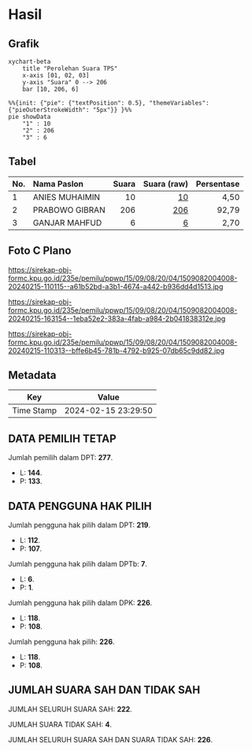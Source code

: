 # Hasil

## Grafik

```mermaid
xychart-beta
    title "Perolehan Suara TPS"
    x-axis [01, 02, 03]
    y-axis "Suara" 0 --> 206
    bar [10, 206, 6]
```

```mermaid
%%{init: {"pie": {"textPosition": 0.5}, "themeVariables": {"pieOuterStrokeWidth": "5px"}} }%%
pie showData
    "1" : 10
    "2" : 206
    "3" : 6
```

## Tabel

| No. | Nama Paslon    | Suara | Suara (raw) | Persentase |
|:--- |:-------------- | -----:| -----------:| ----------:|
| 1   | ANIES MUHAIMIN | 10    | [10][p-1]   | 4,50       |
| 2   | PRABOWO GIBRAN | 206   | [206][p-2]  | 92,79      |
| 3   | GANJAR MAHFUD  | 6     | [6][p-3]    | 2,70       |


[p-1]: https://github.com/gigit-pemilu/pemilu-2024-15-jambi/blob/main/pilpres/hitung-suara/sub/15-jambi/sub/09-tebo/sub/08-rimbo-ilir/sub/2004-karang-dadi/sub/008-tps/sub/paslon-1.txt
[p-2]: https://github.com/gigit-pemilu/pemilu-2024-15-jambi/blob/main/pilpres/hitung-suara/sub/15-jambi/sub/09-tebo/sub/08-rimbo-ilir/sub/2004-karang-dadi/sub/008-tps/sub/paslon-2.txt
[p-3]: https://github.com/gigit-pemilu/pemilu-2024-15-jambi/blob/main/pilpres/hitung-suara/sub/15-jambi/sub/09-tebo/sub/08-rimbo-ilir/sub/2004-karang-dadi/sub/008-tps/sub/paslon-3.txt

## Foto C Plano

https://sirekap-obj-formc.kpu.go.id/235e/pemilu/ppwp/15/09/08/20/04/1509082004008-20240215-110115--a61b52bd-a3b1-4674-a442-b936dd4d1513.jpg

https://sirekap-obj-formc.kpu.go.id/235e/pemilu/ppwp/15/09/08/20/04/1509082004008-20240215-163154--1eba52e2-383a-4fab-a984-2b041838312e.jpg

https://sirekap-obj-formc.kpu.go.id/235e/pemilu/ppwp/15/09/08/20/04/1509082004008-20240215-110313--bffe6b45-781b-4792-b925-07db65c9dd82.jpg


## Metadata

| Key        | Value               |
| ---------- | ------------------- |
| Time Stamp | 2024-02-15 23:29:50 |


## DATA PEMILIH TETAP

Jumlah pemilih dalam DPT: **277**.
 * L: **144**.
 * P: **133**.

## DATA PENGGUNA HAK PILIH

Jumlah pengguna hak pilih dalam DPT: **219**.
 * L: **112**.
 * P: **107**.

Jumlah pengguna hak pilih dalam DPTb: **7**.
 * L: **6**.
 * P: **1**.

Jumlah pengguna hak pilih dalam DPK: **226**.
 * L: **118**.
 * P: **108**.

Jumlah pengguna hak pilih: **226**.
 * L: **118**.
 * P: **108**.

## JUMLAH SUARA SAH DAN TIDAK SAH

JUMLAH SELURUH SUARA SAH: **222**.

JUMLAH SUARA TIDAK SAH: **4**.

JUMLAH SELURUH SUARA SAH DAN SUARA TIDAK SAH: **226**.


